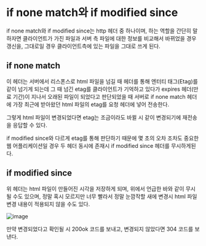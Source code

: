 # if none match와 if modified since



if none match와 if modified since는 http 헤더 중 하나이며, 하는 역할을 간단히 말하자면 클라이언트가 가진 파일과 서버 측 파일에 대한 정보를 비교해서 바뀌었을 경우 갱신을, 그대로일 경우 클라이언트측에 있는 파일을 그대로 쓰게 된다.




## if none match 

 이 헤더는 서버에서 리스폰스로 html 파일을 넘길 때 헤더를 통해 엔터티 태그(Etag)를 같이 넘기게 되는데 그 때 넘긴 etag를 클라이언트가 기억하고 있다가 expires 헤더(만료 기간)이 지나서 오래된 파일이 되었다고 판단되었을 때 서버로 if none match 헤더에 가장 최근에 받아왔던 html 파일의 etag를 요청 헤더에 넣어 전송한다. 



그렇게 html 파일이 변경되었다면 etag는 조금이라도 바뀔 시 같이 변경되기에 재전송을 응답할 수 있다.



if modified since와 다르게 etag를 통해 판단하기 때문에 몇 초의 오차 조차도 중요한 웹 어플리케이션일 경우 두 헤더 동시에 존재시 if modified since 헤더를 무시하게된다.





## if modified since

 위 헤더는 html 파일이 만들어진 시각을 저장하게 되며, 위에서 언급한 바와 같이 무시될 수도 있으며, 정말 혹시 모르지만 너무 빨라서 정말 눈깜작할 새에 변경시 html 파일 변경 내용이 적용되지 않을 수도 있다.





![image](https://user-images.githubusercontent.com/59428479/127323167-9b3df509-d11b-485f-be9d-bae8550ce96f.png)

만약 변경되었다고 확인될 시 200ok 코드를 보내고, 변경되지 않았다면 304 코드를 보낸다.

